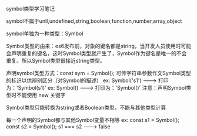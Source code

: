 symbol类型学习笔记

symbol不属于unll,undefined,string,boolean,function,number,array,object

symbol单独为一种类型：Symbol

Symbol类型的由来：es6发布前，对象的键名都是string，当开发人员使用时可能会声明重复的键名，这时Symbol类型就产生了，Symbol作为键名是唯一的不会重复。所以Symbol类型很接近string类型。

声明symbol类型方式：const sym = Symbol(); 可传字符串参数作文Symbol类型的标识以供辨别区分（对Symbol的描述）
ex: Symbol('s1') ---> 打印为：'Symbol(s1)'
ex: Symbol() ---> 打印为：'Symbol()'
注意：声明Symbol类型时不能使用 new 关键字

Symbol类型只能转换为string或者Boolean类型，不能与其他类型计算

每一个声明的Symbol都与其他Symbol变量不相等
ex: const s1 = Symbol(); 
    const s2 = Symbol();
    s1 === s2 ---> false


